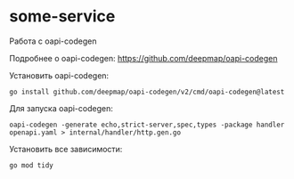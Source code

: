 # some-service

Работа с oapi-codegen

Подробнее о oapi-codegen: https://github.com/deepmap/oapi-codegen

Установить oapi-codegen:
```
go install github.com/deepmap/oapi-codegen/v2/cmd/oapi-codegen@latest
```

Для запуска oapi-codegen:
```
oapi-codegen -generate echo,strict-server,spec,types -package handler openapi.yaml > internal/handler/http.gen.go
```

Установить все зависимости:
```
go mod tidy
```
